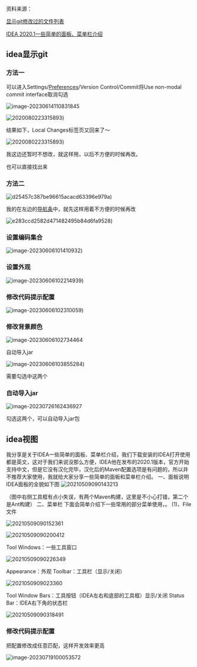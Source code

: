资料来源：

[显示git修改过的文件列表](https://blog.csdn.net/qq_39595769/article/details/123022114)

[IDEA 2020.1一些简单的面板、菜单栏介绍](https://blog.csdn.net/weixin_44542781/article/details/116559686)

## idea显示git

### 方法一

可以进入Settings/[Preferences](https://so.csdn.net/so/search?q=Preferences&spm=1001.2101.3001.7020)/Version Control/Commit将Use non-modal commit interface取消勾选

![image-20230614110831845](img\image-20230614110831845.png)

![2020080223315893](img\2020080223315893.png  ':size=60%'))

结果如下，Local Changes标签页又回来了～

![2020080223315893](img\2020080223315893-1685959578048.png  ':size=60%'))

我这边还暂时不想改，就这样用，以后不方便的时候再改。

 也可以直接找出来

### 方法二

![d25457c387be96615acacd63396e979a](img\d25457c387be96615acacd63396e979a.png  ':size=50%'))

我的在左边的[导航条](https://so.csdn.net/so/search?q=导航条&spm=1001.2101.3001.7020)中，就先这样用着不方便的时候再改

![e283ccd2582d471482495b84d6fa9528](img\e283ccd2582d471482495b84d6fa9528.png  ':size=60%'))

### 设置编码集合

![image-20230606101410932](img\image-20230606101410932.png  ':size=60%'))

### 设置外观

![image-20230606102214939](img\image-20230606102214939.png  ':size=60%'))



### 修改代码提示配置

![image-20230606102310059](img\image-20230606102310059.png  ':size=60%'))

### 修改背景颜色

![image-20230606102734464](img\image-20230606102734464.png ':size=60%')

自动导入jar

![image-20230606103855284](img\image-20230606103855284.png  ':size=60%'))

需要勾选中这两个

### 自动导入jar

![image-20230726162436927](img/image-20230726162436927.png)

勾选这两个，可以自动导入jar包

## idea视图

我分享是关于IDEA一些简单的面板、菜单栏介绍，我们下载安装的IDEA打开使用都是英文，这对于我们来说没那么方便，IDEA他在发布的2020.1版本，官方开始支持中文，但是它没有汉化完毕，汉化后的Maven配置选项是有问题的，所以并不推荐大家使用，我就给大家分享一些简单的面板和菜单栏介绍。
一、面板说明
IDEA面板的全貌如下图
![20210509090143213](img\20210509090143213.png ':size=60%')

（图中右侧工具框有点小失误，有两个Maven构建，这里是不小心打错，第二个是Ant构建）
二、菜单栏
下面会简单介绍下一些常用的部分菜单使用，。
(1)、File文件

![20210509090152361](img\20210509090152361.png)

![20210509090200412](img\20210509090200412.png)

Tool Windows：一些工具窗口

![20210509090226349](img\20210509090226349.png)

Appearance：外观
Toolbar：工具栏（显示/关闭）

![2021050909023360](img\2021050909023360.png)

Tool Window Bars：工具按钮（IDEA左右和底部的工具框）显示/关闭
Status Bar：IDEA右下角的状态栏

![20210509090318491](img\20210509090318491.png)



### 修改代码提示配置

把配置修改成任意匹配，这样开发效率更高

![image-20230719100053572](img/image-20230719100053572.png)